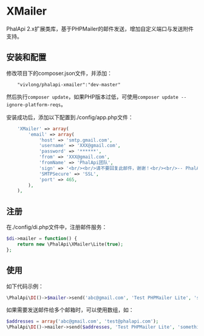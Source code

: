 # XMailer
PhalApi 2.x扩展类库，基于PHPMailer的邮件发送，增加自定义端口与发送附件支持。

## 安装和配置
修改项目下的composer.json文件，并添加：  
```
    "vivlong/phalapi-xmailer":"dev-master"
```
然后执行```composer update```，如果PHP版本过低，可使用```composer update --ignore-platform-reqs```。  

安装成功后，添加以下配置到./config/app.php文件：  
```php
    'XMailer' => array(
        'email' => array(
            'host' => 'smtp.gmail.com',
            'username' => 'XXX@gmail.com',
            'password' => '******',
            'from' => 'XXX@gmail.com',
            'fromName' => 'PhalApi团队',
            'sign' => '<br/><br/>请不要回复此邮件，谢谢！<br/><br/>-- PhalApi团队敬上 ',
            'SMTPSecure' => 'SSL',
            'port' => 465,
        ),
    ),
```

## 注册
在./config/di.php文件中，注册邮件服务：  
```php
$di->mailer = function() {
    return new \PhalApi\XMailer\Lite(true);
};
```

## 使用
如下代码示例：
```php
\PhalApi\DI()->$mailer->send('abc@gmail.com', 'Test PHPMailer Lite', 'something here ...');
```

如果需要发送邮件给多个邮箱时，可以使用数组，如：  
```php
$addresses = array('abc@gmail.com', 'test@phalapi.com');
\PhalApi\DI()->mailer->send($addresses, 'Test PHPMailer Lite', 'something here ...');
```
